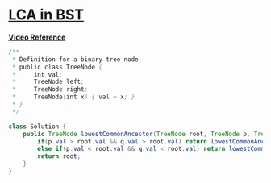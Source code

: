 # [**LCA in BST**](https://leetcode.com/problems/lowest-common-ancestor-of-a-binary-search-tree/)
[**Video Reference**](https://youtu.be/5E3MeajU9XQ)
```java
/**
 * Definition for a binary tree node.
 * public class TreeNode {
 *     int val;
 *     TreeNode left;
 *     TreeNode right;
 *     TreeNode(int x) { val = x; }
 * }
 */

class Solution {
    public TreeNode lowestCommonAncestor(TreeNode root, TreeNode p, TreeNode q) {
        if(p.val > root.val && q.val > root.val) return lowestCommonAncestor(root.right,p,q);
        else if(p.val < root.val && q.val < root.val) return lowestCommonAncestor(root.left,p,q);
        return root;
    }
}
```
